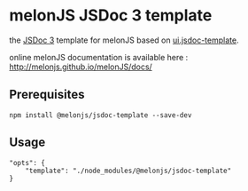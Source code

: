 # melonJS JSDoc 3 template

the [JSDoc 3](https://github.com/jsdoc3/jsdoc) template for melonJS based on [ui.jsdoc-template](https://github.com/nhn/tui.jsdoc-template).

online melonJS documentation is available here : http://melonjs.github.io/melonJS/docs/

## Prerequisites

```
npm install @melonjs/jsdoc-template --save-dev
```

## Usage

```
"opts": {
    "template": "./node_modules/@melonjs/jsdoc-template"
}
```
